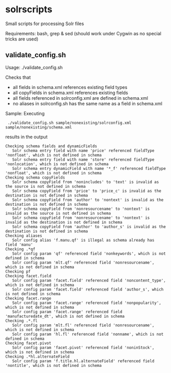 # solrscripts

Small scripts for processing Solr files

Requirements: bash, grep & sed (should work under Cygwin as no special tricks are used)


## validate_config.sh

Usage: ./validate_config.sh <solrconfig> <schema>

Checks that
* all fields in schema.xml references existing field types
* all copyFields in schema.xml references existing fields
* all fields referenced in solrconfig.xml are defined in schema.xml
* no aliases in solrconfig.sh has the same name as a field in schema.xml

Sample: Executing
````
 ./validate_config.sh sample/nonexisting/solrconfig.xml sample/nonexisting/schema.xml 
````
results in the output
````
Checking schema fields and dynamicFields
   Solr schema entry field with name 'price' referenced fieldType 'nonfloat', which is not defined in schema
   Solr schema entry field with name 'store' referenced fieldType 'nonlocation', which is not defined in schema
   Solr schema entry dynamicField with name '*_f' referenced fieldType 'nonfloat', which is not defined in schema
Checking schema copyFields
   Solr schema copyField from 'nonincludes' to 'text' is invalid as the source is not defined in schema
   Solr schema copyField from 'price' to 'price_c' is invalid as the destination is not defined in schema
   Solr schema copyField from 'author' to 'nontext' is invalid as the destination is not defined in schema
   Solr schema copyField from 'nonresourcename' to 'nontext' is invalid as the source is not defined in schema
   Solr schema copyField from 'nonresourcename' to 'nontext' is invalid as the destination is not defined in schema
   Solr schema copyField from 'author' to 'author_s' is invalid as the destination is not defined in schema
Checking aliases
   Solr config alias 'f.manu.qf' is illegal as schema already has field 'manu'
Checking .*qf
   Solr config param 'qf' referenced field 'nonkeywords', which is not defined in schema
   Solr config param 'mlt.qf' referenced field 'nonresourcename', which is not defined in schema
Checking pf
Checking facet.field
   Solr config param 'facet.field' referenced field 'noncontent_type', which is not defined in schema
   Solr config param 'facet.field' referenced field 'author_s', which is not defined in schema
Checking facet.range
   Solr config param 'facet.range' referenced field 'nonpopularity', which is not defined in schema
   Solr config param 'facet.range' referenced field 'manufacturedate_dt', which is not defined in schema
Checking .*.fl
   Solr config param 'mlt.fl' referenced field 'nonresourcename', which is not defined in schema
   Solr config param 'hl.fl' referenced field 'nonname', which is not defined in schema
Checking facet.pivot
   Solr config param 'facet.pivot' referenced field 'noninStock', which is not defined in schema
Checking .*hl.alternateField
   Solr config param 'f.title.hl.alternateField' referenced field 'nontitle', which is not defined in schema
````

